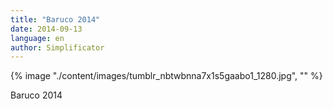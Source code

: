 ```yaml
---
title: "Baruco 2014"
date: 2014-09-13
language: en
author: Simplificator
---
```


{% image "./content/images/tumblr_nbtwbnna7x1s5gaabo1_1280.jpg", "" %}

Baruco 2014
